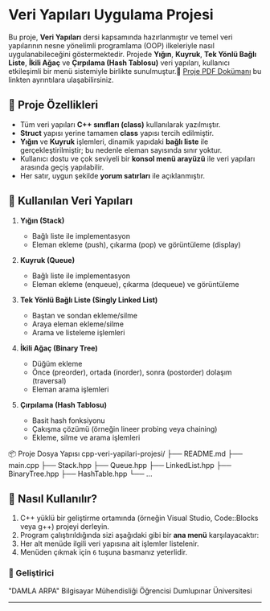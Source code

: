 # Veri Yapıları Uygulama Projesi

Bu proje, **Veri Yapıları** dersi kapsamında hazırlanmıştır ve temel veri yapılarının nesne yönelimli programlama (OOP) ilkeleriyle nasıl uygulanabileceğini göstermektedir. Projede **Yığın**, **Kuyruk**, **Tek Yönlü Bağlı Liste**, **İkili Ağaç** ve **Çırpılama (Hash Tablosu)** veri yapıları, kullanıcı etkileşimli bir menü sistemiyle birlikte sunulmuştur.📄 [Proje PDF Dokümanı](./VERI_YAPILARI_Proje.pdf) bu linkten ayrıntılara ulaşabilirsiniz.


## 📌 Proje Özellikleri

- Tüm veri yapıları **C++ sınıfları (class)** kullanılarak yazılmıştır.
- **Struct** yapısı yerine tamamen **class** yapısı tercih edilmiştir.
- **Yığın** ve **Kuyruk** işlemleri, dinamik yapıdaki **bağlı liste** ile gerçekleştirilmiştir; bu nedenle eleman sayısında sınır yoktur.
- Kullanıcı dostu ve çok seviyeli bir **konsol menü arayüzü** ile veri yapıları arasında geçiş yapılabilir.
- Her satır, uygun şekilde **yorum satırları** ile açıklanmıştır.

## 🔧 Kullanılan Veri Yapıları

1. **Yığın (Stack)**
   - Bağlı liste ile implementasyon
   - Eleman ekleme (push), çıkarma (pop) ve görüntüleme (display)

2. **Kuyruk (Queue)**
   - Bağlı liste ile implementasyon
   - Eleman ekleme (enqueue), çıkarma (dequeue) ve görüntüleme

3. **Tek Yönlü Bağlı Liste (Singly Linked List)**
   - Baştan ve sondan ekleme/silme
   - Araya eleman ekleme/silme
   - Arama ve listeleme işlemleri

4. **İkili Ağaç (Binary Tree)**
   - Düğüm ekleme
   - Önce (preorder), ortada (inorder), sonra (postorder) dolaşım (traversal)
   - Eleman arama işlemleri

5. **Çırpılama (Hash Tablosu)**
   - Basit hash fonksiyonu
   - Çakışma çözümü (örneğin lineer probing veya chaining)
   - Ekleme, silme ve arama işlemleri

📦 Proje Dosya Yapısı
cpp-veri-yapilari-projesi/
├── README.md
├── main.cpp
├── Stack.hpp
├── Queue.hpp
├── LinkedList.hpp
├── BinaryTree.hpp
├── HashTable.hpp
└── ...

## 🚀 Nasıl Kullanılır?

1. C++ yüklü bir geliştirme ortamında (örneğin Visual Studio, Code::Blocks veya g++) projeyi derleyin.
2. Program çalıştırıldığında sizi aşağıdaki gibi bir **ana menü** karşılayacaktır:
3. Her alt menüde ilgili veri yapısına ait işlemler listelenir.
4. Menüden çıkmak için `6` tuşuna basmanız yeterlidir.


### 👤 Geliştirici

"DAMLA ARPA"
Bilgisayar Mühendisliği  Öğrencisi
Dumlupınar Üniversitesi 

---



